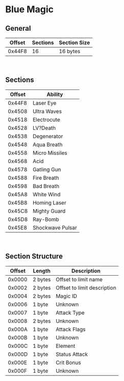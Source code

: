 # Blue Magic
## General
| Offset        | Sections | Section Size |
| ------------- | ---------| -------------|
| 0x44F8        | 16       | 16 bytes     |
<br/>

## Sections
| Offset        | Ability          |
| ------------- | ---------------- |
| 0x44F8        | Laser Eye        |
| 0x4508        | Ultra Waves      |
| 0x4518        | Electrocute      |
| 0x4528        | LV?Death         |
| 0x4538        | Degenerator      |
| 0x4548        | Aqua Breath      |
| 0x4558        | Micro Missiles   |
| 0x4568        | Acid             |
| 0x4578        | Gatling Gun      |
| 0x4588        | Fire Breath      |
| 0x4598        | Bad Breath       |
| 0x45A8        | White Wind       |
| 0x45B8        | Homing Laser     |
| 0x45C8        | Mighty Guard     |
| 0x45D8        | Ray-Bomb         |
| 0x45E8        | Shockwave Pulsar |
<br/>

## Section Structure
| Offset        | Length        | Description                         |
| ------------- | --------------| ----------------------------------- |
| 0x0000        | 2 bytes       | Offset to limit name                |
| 0x0002        | 2 bytes       | Offset to limit description         |
| 0x0004        | 2 bytes       | Magic ID                            |
| 0x0006        | 1 byte        | Unknown                             |
| 0x0007        | 1 byte        | Attack Type                         |
| 0x0008        | 2 bytes       | Unknown                             |
| 0x000A        | 1 byte        | Attack Flags                        |
| 0x000B        | 1 byte        | Unknown                             |
| 0x000C        | 1 byte        | Element                             |
| 0x000D        | 1 byte        | Status Attack                       |
| 0x000E        | 1 byte        | Crit Bonus                          |
| 0x000F        | 1 byte        | Unknown                             |